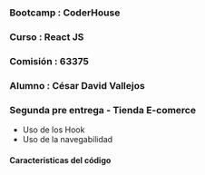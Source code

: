 
### Bootcamp : CoderHouse 
### Curso : React JS
### Comisión : 63375
### Alumno : César David Vallejos

### Segunda pre entrega - Tienda E-comerce

- Uso de los Hook
- Uso de la navegabilidad

#### Caracteristicas del código

